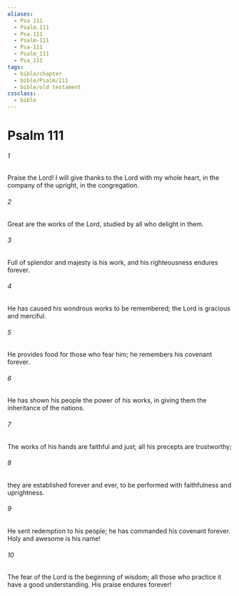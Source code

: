 ```yaml
---
aliases:
  - Psa 111
  - Psalm.111
  - Psa.111
  - Psalm-111
  - Psa-111
  - Psalm_111
  - Psa_111
tags:
  - bible/chapter
  - bible/Psalm/111
  - bible/old testament
cssclass:
  - bible
---
```


# Psalm 111

###### 1
Praise the Lord! I will give thanks to the Lord with my whole heart, in the company of the upright, in the congregation.
###### 2
Great are the works of the Lord, studied by all who delight in them.
###### 3
Full of splendor and majesty is his work, and his righteousness endures forever.
###### 4
He has caused his wondrous works to be remembered; the Lord is gracious and merciful.
###### 5
He provides food for those who fear him; he remembers his covenant forever.
###### 6
He has shown his people the power of his works, in giving them the inheritance of the nations.
###### 7
The works of his hands are faithful and just; all his precepts are trustworthy;
###### 8
they are established forever and ever, to be performed with faithfulness and uprightness.
###### 9
He sent redemption to his people; he has commanded his covenant forever. Holy and awesome is his name!
###### 10
The fear of the Lord is the beginning of wisdom; all those who practice it have a good understanding. His praise endures forever!



